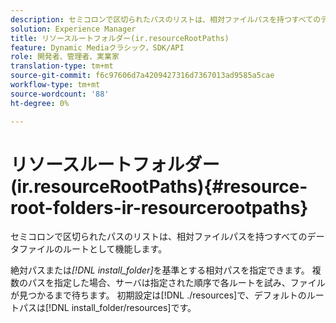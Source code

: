 ```yaml
---
description: セミコロンで区切られたパスのリストは、相対ファイルパスを持つすべてのデータファイルのルートとして機能します。
solution: Experience Manager
title: リソースルートフォルダー(ir.resourceRootPaths)
feature: Dynamic Mediaクラシック，SDK/API
role: 開発者、管理者、実業家
translation-type: tm+mt
source-git-commit: f6c97606d7a4209427316d7367013ad9585a5cae
workflow-type: tm+mt
source-wordcount: '88'
ht-degree: 0%

---
```



# リソースルートフォルダー(ir.resourceRootPaths){#resource-root-folders-ir-resourcerootpaths}

セミコロンで区切られたパスのリストは、相対ファイルパスを持つすべてのデータファイルのルートとして機能します。

絶対パスまたは&#x200B;*[!DNL install_folder]*&#x200B;を基準とする相対パスを指定できます。 複数のパスを指定した場合、サーバは指定された順序で各ルートを試み、ファイルが見つかるまで待ちます。 初期設定は[!DNL ./resources]で、デフォルトのルートパスは[!DNL install_folder/resources]です。
